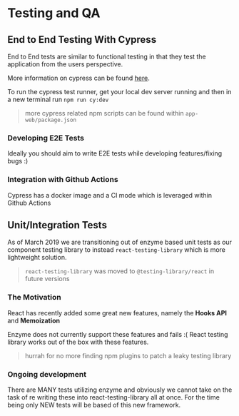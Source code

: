 # Testing and QA

## End to End Testing With Cypress
End to End tests are similar to functional testing in that they test the application from the users perspective. 

More information on cypress can be found [here](https://docs.cypress.io/guides/overview/why-cypress.html).

To run the cypress test runner, get your local dev server running and then in a new terminal run `npm run cy:dev`
> more cypress related npm scripts can be found within `app-web/package.json`

### Developing E2E Tests
Ideally you should aim to write E2E tests while developing features/fixing bugs :)

### Integration with Github Actions
Cypress has a docker image and a CI mode which is leveraged within Github Actions

## Unit/Integration Tests
As of March 2019 we are transitioning out of enzyme based unit tests as our component testing library to instead
`react-testing-library` which is more lightweight solution. 

> `react-testing-library` was moved to `@testing-library/react` in future versions

### The Motivation

React has recently added some great new features, namely the __Hooks API__ and __Memoization__

Enzyme does not currently support these features and fails :( React testing library works out of the
box with these features.
> hurrah for no more finding npm plugins to patch a leaky testing library

### Ongoing development

There are MANY tests utilizing enzyme and obviously we cannot take on the task of re writing these
into react-testing-library all at once. For the time being only NEW tests will be based of this new framework. 

